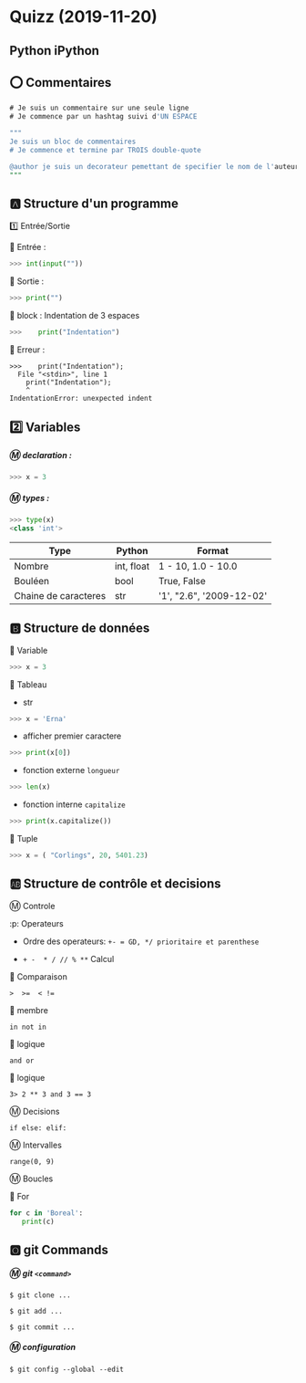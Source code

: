 # Quizz (2019-11-20)

## Python iPython


## :o: Commentaires

```SQL
# Je suis un commentaire sur une seule ligne
# Je commence par un hashtag suivi d'UN ESPACE

"""
Je suis un bloc de commentaires
# Je commence et termine par TROIS double-quote 

@author je suis un decorateur pemettant de specifier le nom de l'auteur
"""

```

## :a: Structure d'un programme


:one: Entrée/Sortie

:pushpin: Entrée :

```python
>>> int(input(""))
```


:pushpin: Sortie :

```python
>>> print("")
```

:pushpin: block : Indentation de 3 espaces

```python
>>>    print("Indentation")
```

:pushpin: Erreur :

```
>>>    print("Indentation");
  File "<stdin>", line 1
    print("Indentation");
    ^
IndentationError: unexpected indent
```


## :two: Variables

##### :m: declaration :

```python
>>> x = 3
```

##### :m: types :

```python
>>> type(x)
<class 'int'>
```

| Type                 |  Python               | Format                   |
|----------------------|-----------------------|--------------------------|
| Nombre               | int, float            | 1 - 10, 1.0 - 10.0       |  
| Bouléen              | bool                  | True, False              |
| Chaine de caracteres | str                   | '1', "2.6", '2009-12-02' |


## :b: Structure de données

:pushpin: Variable

```python
>>> x = 3
```

:pushpin: Tableau

* str

```python
>>> x = 'Erna'
```

* afficher premier caractere

```python
>>> print(x[0])
```

* fonction externe `longueur`

```python
>>> len(x)
```

* fonction interne `capitalize`

```python
>>> print(x.capitalize())
```

:pushpin: Tuple

```python
>>> x = ( "Corlings", 20, 5401.23)
```



## :ab: Structure de contrôle et decisions

:m: Controle

:p: Operateurs

* Ordre des operateurs: `+- = GD, */ prioritaire et parenthese`

* `+ -  * / // % **` Calcul

:pushpin: Comparaison

`>  >=  < !=`

:pushpin: membre

`in not in`

:pushpin: logique

`and or`

:pushpin: logique

`3> 2 ** 3 and 3 == 3`

:m: Decisions

`if else: elif: `

:m: Intervalles

`range(0, 9)`


:m: Boucles

:pushpin: For

```python
for c in 'Boreal':
   print(c)
```



## :o2: git Commands

##### :m: git `<command>`
    
```
$ git clone ...
```

```
$ git add ...
```

```
$ git commit ...
```

##### :m: configuration

```
$ git config --global --edit
```

